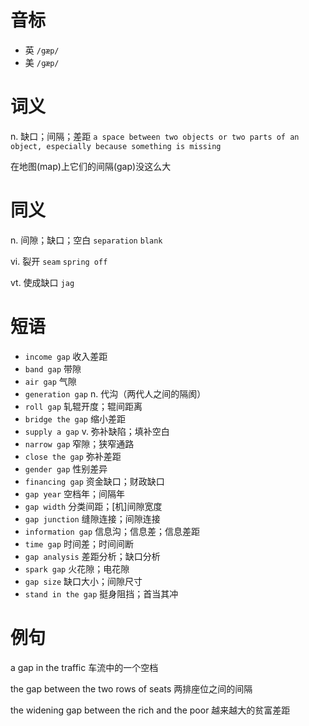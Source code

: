 # 音标

- 英 `/gæp/`
- 美 `/ɡæp/`

# 词义

n. 缺口；间隔；差距
`a space between two objects or two parts of an object, especially because something is missing`



在地图(map)上它们的间隔(gap)没这么大

# 同义

n. 间隙；缺口；空白
`separation` `blank`

vi. 裂开
`seam` `spring off`

vt. 使成缺口
`jag`

# 短语

- `income gap` 收入差距
- `band gap` 带隙
- `air gap` 气隙
- `generation gap` n. 代沟（两代人之间的隔阂）
- `roll gap` 轧辊开度；辊间距离
- `bridge the gap` 缩小差距
- `supply a gap` v. 弥补缺陷；填补空白
- `narrow gap` 窄隙；狭窄通路
- `close the gap` 弥补差距
- `gender gap` 性别差异
- `financing gap` 资金缺口；财政缺口
- `gap year` 空档年；间隔年
- `gap width` 分类间距；[机]间隙宽度
- `gap junction` 缝隙连接；间隙连接
- `information gap` 信息沟；信息差；信息差距
- `time gap` 时间差；时间间断
- `gap analysis` 差距分析；缺口分析
- `spark gap` 火花隙；电花隙
- `gap size` 缺口大小；间隙尺寸
- `stand in the gap` 挺身阻挡；首当其冲

# 例句

a gap in the traffic
车流中的一个空档

the gap between the two rows of seats
两排座位之间的间隔

the widening gap between the rich and the poor
越来越大的贫富差距


